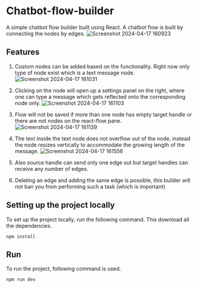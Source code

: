 # Chatbot-flow-builder
A simple chatbot flow builder built using React. A chatbot flow is built by connecting the nodes by edges. 
![Screenshot 2024-04-17 160923](https://github.com/Infinity-code/Chatbot-flow-builder/assets/64525016/df6be3e0-cadb-4a92-8794-696aaf2fdb7e)

## Features
1. Custom nodes can be added based on the functionality. Right now only type of node exist which is a text message node.
![Screenshot 2024-04-17 161031](https://github.com/Infinity-code/Chatbot-flow-builder/assets/64525016/8ad46561-4d6c-4b2d-b17c-ed62f44bc93d)

2. Clicking on the node will open up a settings panel on the right, where one can type a message which gets reflected onto the corresponding node only.
![Screenshot 2024-04-17 161103](https://github.com/Infinity-code/Chatbot-flow-builder/assets/64525016/af047a64-3e26-476b-b7cd-7f75bcd3d8f3)

3. Flow will not be saved if more than one node has empty target handle or there are not nodes on the react-flow pane.
![Screenshot 2024-04-17 161139](https://github.com/Infinity-code/Chatbot-flow-builder/assets/64525016/756a3c2a-db2a-4f14-ac01-c7b1cf641a69)

4. The text inside the text node does not overflow out of the node, instead the node resizes vertically to accommodate the growing length of the message.
![Screenshot 2024-04-17 161556](https://github.com/Infinity-code/Chatbot-flow-builder/assets/64525016/81fb5659-bf04-47d8-85d5-1267e4cb1cc4)

5. Also source handle can send only one edge out but target handles can receive any number of edges.
6. Deleting an edge and adding the same edge is possible, this builder will not ban you from performing such a task (which is important)


## Setting up the project locally
To set up the project locally, run the following command. This download all the dependencies.
````
npm install
````
## Run
To run the project, following command is used.
````
npm run dev
````
